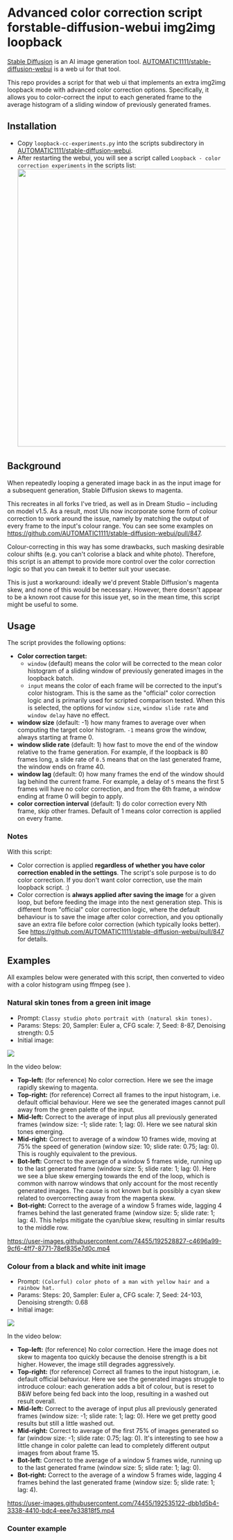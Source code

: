 # Advanced color correction script forstable-diffusion-webui img2img loopback

[Stable Diffusion](https://stability.ai/blog/stable-diffusion-public-release) is an AI image generation tool. [AUTOMATIC1111/stable-diffusion-webui](https://github.com/AUTOMATIC1111/stable-diffusion-webui) is a web ui for that tool.

This repo provides a script for that web ui that implements an extra img2img loopback mode with advanced color correction options. Specifically, it allows you to color-correct the input to each generated frame to the average histogram of a sliding window of previously generated frames.


## Installation

* Copy `loopback-cc-experiments.py` into the scripts subdirectory in [AUTOMATIC1111/stable-diffusion-webui](https://github.com/AUTOMATIC1111/stable-diffusion-webui).
* After restarting the webui, you will see a script called `Loopback - color correction experiments` in the scripts list: <img src="https://i.imgur.com/fnv2NPm.png" width="640">


## Background

When repeatedly looping a generated image back in as the input image for a subsequent generation, Stable Diffusion skews to magenta.

This recreates in all forks I've tried, as well as in Dream Studio – including on model v1.5. As a result, most UIs now incorporate some form of colour correction to work around the issue, namely by matching the output of every frame to the input's colour range. You can see some examples on https://github.com/AUTOMATIC1111/stable-diffusion-webui/pull/847.

Colour-correcting in this way has some drawbacks, such masking desirable colour shifts (e.g. you can't colorise a black and white photo). Therefore, this script is an attempt to provide more control over the color correction logic so that you can tweak it to better suit your usecase.

This is just a workaround: ideally we'd prevent Stable Diffusion's magenta skew, and none of this would be necessary. However, there doesn't appear to be a known root cause for this issue yet, so in the mean time, this script might be useful to some.


## Usage

The script provides the following options:

* **Color correction target:** 
  * `window` (default) means the color will be corrected to the mean color histogram of a sliding window of previously generated images in the loopback batch.
  * `input` means the color of each frame will be corrected to the input's color histogram. This is the same as the "official" color correction logic and is primarily used for scripted comparison tested. When this is selected, the options for `window size`, `window slide rate` and `window delay` have no effect.
*  **window size** (default: -1) how many frames to average over when computing the target color histogram. `-1` means grow the window, always starting at frame 0. 
*  **window slide rate** (default: 1) how fast to move the end of the window relative to the frame generation. For example, if the loopback is 80 frames long, a slide rate of `0.5` means that on the last generated frame, the window ends on frame 40.
*  **window lag** (default: 0) how many frames the end of the window should lag behind the current frame. For example, a delay of `5` means the first 5 frames will have no color correction, and from the 6th frame, a window ending at frame 0 will begin to apply. 
*  **color correction interval** (default: 1) do color correction every Nth frame, skip other frames. Default of 1 means color correction is applied on every frame.

### Notes
With this script:

* Color correction is applied **regardless of whether you have color correction enabled in the settings**. The script's sole purpose is to do color correction. If you don't want color correction, use the main loopback script. :)
* Color correction is **always applied after saving the image** for a given loop, but before feeding the image into the next generation step. This is different from "official" color correction logic, where the default behaviour is to save the image after color correction, and you optionally save an extra file before color correction (which typically looks better). See https://github.com/AUTOMATIC1111/stable-diffusion-webui/pull/847 for details.


## Examples

All examples below were generated with this script, then converted to video with a color histogram using ffmpeg (see ). 


### Natural skin tones from a green init image

* Prompt: `Classy studio photo portrait with (natural skin tones).`
* Params: Steps: 20, Sampler: Euler a, CFG scale: 7, Seed: 8-87, Denoising strength: 0.5
* Initial image:
<img src="https://i.imgur.com/eYgtatG.png">

In the video below:
* **Top-left:** (for reference) No color correction. Here we see the image rapidly skewing to magenta.
* **Top-right:** (for reference) Correct all frames to the input histogram, i.e. default official behaviour. Here we see the generated images cannot pull away from the green palette of the input.
* **Mid-left:** Correct to the average of input plus all previously generated frames (window size: -1; slide rate: 1; lag: 0). Here we see natural skin tones emerging.
* **Mid-right:** Correct to average of a window 10 frames wide, moving at 75% the speed of generation (window size: 10; slide rate: 0.75; lag: 0). This is roughly equivalent to the previous.
* **Bot-left:** Correct to the average of a window 5 frames wide, running up to the last generated frame (window size: 5; slide rate: 1; lag: 0). Here we see a blue skew emerging towards the end of the loop, which is common with narrow windows that only account for the most recently generated images. The cause is not known but is possibly a cyan skew related to overcorrecting away from the magenta skew.
* **Bot-right:** Correct to the average of a window 5 frames wide, lagging 4 frames behind the last generated frame (window size: 5; slide rate: 1; lag: 4). This helps mitigate the cyan/blue skew, resulting in simlar results to the middle row.

https://user-images.githubusercontent.com/74455/192528827-c4696a99-9cf6-4ff7-8771-78ef835e7d0c.mp4




### Colour from a black and white init image

* Prompt: `(Colorful) color photo of a man with yellow hair and a rainbow hat.`
* Params: Steps: 20, Sampler: Euler a, CFG scale: 7, Seed: 24-103, Denoising strength: 0.68
* Initial image:
<img src="https://i.imgur.com/1d6ib3F.png">

In the video below:
* **Top-left:** (for reference) No color correction. Here the image does not skew to magenta too quickly because the denoise strength is a bit higher. However, the image still degrades aggressively.
* **Top-right:** (for reference) Correct all frames to the input histogram, i.e. default official behaviour. Here we see the generated images struggle to introduce colour: each generation adds a bit of colour, but is reset to B&W before being fed back into the loop, resulting in a washed out result overall.
* **Mid-left:** Correct to the average of input plus all previously generated frames (window size: -1; slide rate: 1; lag: 0). Here we get pretty good results but still a little washed out.
* **Mid-right:** Correct to average of the first 75% of images generated so far (window size: -1; slide rate: 0.75; lag: 0). It's interesting to see how a little change in color palette can lead to completely different output images from about frame 15.
* **Bot-left:** Correct to the average of a window 5 frames wide, running up to the last generated frame (window size: 5; slide rate: 1; lag: 0).
* **Bot-right:** Correct to the average of a window 5 frames wide, lagging 4 frames behind the last generated frame (window size: 5; slide rate: 1; lag: 4). 

https://user-images.githubusercontent.com/74455/192535122-dbb1d5b4-3338-4410-bdc4-eee7e33818f5.mp4

### Counter example





